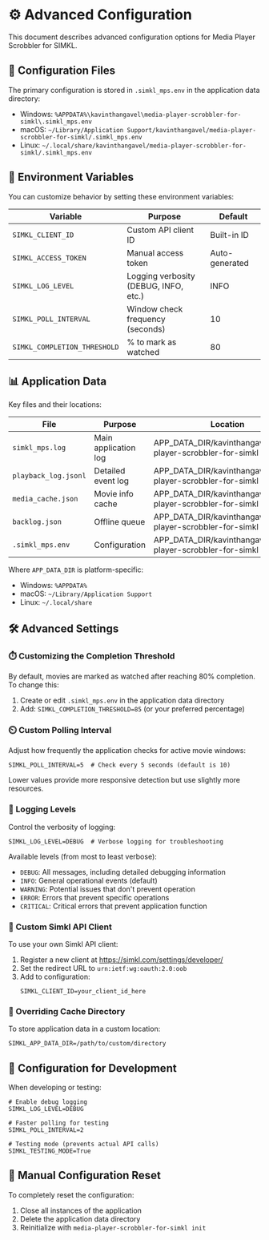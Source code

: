 # ⚙️ Advanced Configuration

This document describes advanced configuration options for Media Player Scrobbler for SIMKL.

## 📁 Configuration Files

The primary configuration is stored in `.simkl_mps.env` in the application data directory:

- Windows: `%APPDATA%\kavinthangavel\media-player-scrobbler-for-simkl\.simkl_mps.env`
- macOS: `~/Library/Application Support/kavinthangavel/media-player-scrobbler-for-simkl/.simkl_mps.env`
- Linux: `~/.local/share/kavinthangavel/media-player-scrobbler-for-simkl/.simkl_mps.env`

## 🔧 Environment Variables

You can customize behavior by setting these environment variables:

| Variable | Purpose | Default |
|----------|---------|---------|
| `SIMKL_CLIENT_ID` | Custom API client ID | Built-in ID |
| `SIMKL_ACCESS_TOKEN` | Manual access token | Auto-generated |
| `SIMKL_LOG_LEVEL` | Logging verbosity (DEBUG, INFO, etc.) | INFO |
| `SIMKL_POLL_INTERVAL` | Window check frequency (seconds) | 10 |
| `SIMKL_COMPLETION_THRESHOLD` | % to mark as watched | 80 |

## 📊 Application Data

Key files and their locations:

| File | Purpose | Location |
|------|---------|----------|
| `simkl_mps.log` | Main application log | APP_DATA_DIR/kavinthangavel/media-player-scrobbler-for-simkl |
| `playback_log.jsonl` | Detailed event log | APP_DATA_DIR/kavinthangavel/media-player-scrobbler-for-simkl |
| `media_cache.json` | Movie info cache | APP_DATA_DIR/kavinthangavel/media-player-scrobbler-for-simkl |
| `backlog.json` | Offline queue | APP_DATA_DIR/kavinthangavel/media-player-scrobbler-for-simkl |
| `.simkl_mps.env` | Configuration | APP_DATA_DIR/kavinthangavel/media-player-scrobbler-for-simkl |

Where `APP_DATA_DIR` is platform-specific:
- Windows: `%APPDATA%`
- macOS: `~/Library/Application Support`
- Linux: `~/.local/share`

## 🛠️ Advanced Settings

### ⏱️ Customizing the Completion Threshold

By default, movies are marked as watched after reaching 80% completion. To change this:

1. Create or edit `.simkl_mps.env` in the application data directory
2. Add: `SIMKL_COMPLETION_THRESHOLD=85` (or your preferred percentage)

### ⏲️ Custom Polling Interval

Adjust how frequently the application checks for active movie windows:

```
SIMKL_POLL_INTERVAL=5  # Check every 5 seconds (default is 10)
```

Lower values provide more responsive detection but use slightly more resources.

### 📝 Logging Levels

Control the verbosity of logging:

```
SIMKL_LOG_LEVEL=DEBUG  # Verbose logging for troubleshooting
```

Available levels (from most to least verbose):
- `DEBUG`: All messages, including detailed debugging information
- `INFO`: General operational events (default)
- `WARNING`: Potential issues that don't prevent operation
- `ERROR`: Errors that prevent specific operations
- `CRITICAL`: Critical errors that prevent application function

### 🔑 Custom Simkl API Client

To use your own Simkl API client:

1. Register a new client at https://simkl.com/settings/developer/
2. Set the redirect URL to `urn:ietf:wg:oauth:2.0:oob`
3. Add to configuration:
   ```
   SIMKL_CLIENT_ID=your_client_id_here
   ```

### 📂 Overriding Cache Directory

To store application data in a custom location:

```
SIMKL_APP_DATA_DIR=/path/to/custom/directory
```

## 🧪 Configuration for Development

When developing or testing:

```
# Enable debug logging
SIMKL_LOG_LEVEL=DEBUG

# Faster polling for testing
SIMKL_POLL_INTERVAL=2

# Testing mode (prevents actual API calls)
SIMKL_TESTING_MODE=True
```

## 🔄 Manual Configuration Reset

To completely reset the configuration:

1. Close all instances of the application
2. Delete the application data directory
3. Reinitialize with `media-player-scrobbler-for-simkl init`
